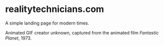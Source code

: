 # realitytechnicians.com

A simple landing page for modern times.

Animated GIF creator unknown, captured from the animated film _Fantastic Planet_, 1973.